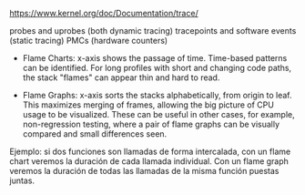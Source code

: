 https://www.kernel.org/doc/Documentation/trace/

probes and uprobes (both dynamic tracing)
tracepoints and software events (static tracing)
PMCs (hardware counters)



- Flame Charts: x-axis shows the passage of time. Time-based patterns can be identified. For long profiles with short and changing code paths, the stack "flames" can appear thin and hard to read.

- Flame Graphs: x-axis sorts the stacks alphabetically, from origin to leaf. This maximizes merging of frames, allowing the big picture of CPU usage to be visualized. These can be useful in other cases, for example, non-regression testing, where a pair of flame graphs can be visually compared and small differences seen.

Ejemplo: si dos funciones son llamadas de forma intercalada, con un flame chart veremos la duración de cada llamada individual. Con un flame graph veremos la duración de todas las llamadas de la misma función puestas juntas.
